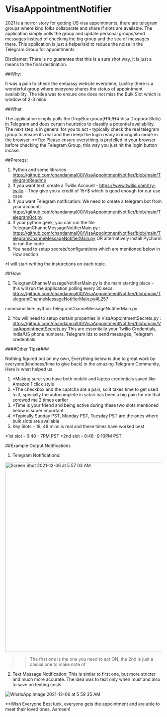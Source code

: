 # VisaAppointmentNotifier
2021 is a horror story for getting US visa appointments, there are telegram groups where kind folks collabarate and share if slots are available. The application simply polls the group and update personal groups/send messages instead of checking the big group and the sea of messages there. This application is just a helper/aid to reduce the noise in the Telegram Group for appointments

Discliamer: There is no guarantee that this is a sure shot way, it is just a means to the final destination.

##Why:

It was a pain to check the embassy website everytime, Lucliky there is a wonderful group where everyone shares the status of appointment availability. 
The idea was to ensure one does not miss the Bulk Slot which is window of 2-3 mins

##What:

The application simply polls the DropBox group(H1b/H4 Visa Dropbox Slots) in Telegram and does certain heuristics to classify a potential availability.
The next step is in general for you to act - typically check the real telegram group to ensure its real and then keep the login ready in incognito mode in the browser.
**Tip: Please ensure everything is prefelled in your browser before checking the Telegram Group, this way you just hit the login button incase.


##Prereqs:

1. Python and some libraries : https://github.com/chandanmal00/VisaAppointmentNotifier/blob/main/TelegramReadme
2. If you want text: create a Twilio Account - https://www.twilio.com/try-twilio  - They give you a credit of 15+$ which is good enough for our use case
3. If you want Telegram notification: We need to create a telegram bot from your account:  https://github.com/chandanmal00/VisaAppointmentNotifier/blob/main/TelegramBot.py
4. If your python geek, you can run the file TelegramChanneMessageNotifierMain.py : https://github.com/chandanmal00/VisaAppointmentNotifier/blob/main/TelegramChanneMessageNotifierMain.py
OR alternatively install Pycharm to run the code
5. You need to setup secrets/configurations which are mentioned below in How section

*I will start writing the insturctions on each topic.

##How:

1. TelegramChanneMessageNotifierMain.py is the main starting place - this will run the application polling every 30 secs: https://github.com/chandanmal00/VisaAppointmentNotifier/blob/main/TelegramChanneMessageNotifierMain.py#L257

command line: python TelegramChanneMessageNotifierMain.py

2. You will need to setup certain properties in VisaAppointmentSecrets.py : https://github.com/chandanmal00/VisaAppointmentNotifier/blob/main/VisaAppointmentSecrets.py
This are essentially your Twilio Credentials, India/US phone numbers, Telegram Ids to send messages, Telegram credentials

####Other Tips####

Nothing figured out on my own, Everything below is due to great work by everyone(kindness/time to give back) in the amazing Telegram Community, Here is what helped us

1. *Making sure: you have both mobile and laptop credentials saved like Amazon 1 click style
2. *The checkbox and the captcha are a pain, so it takes time to get used to it, specially the autocomplete in safari has been a big pain for me that screwed me 2 times earlier
3. *Time is your friend and being active during these two slots mentioned below is super important:
4. *Typically Sunday PST, Monday PST, Tuesday PST are the ones where bulk slots are available
5. Key Slots - 18, 48 mins is real and these times have worked best

*1st slot - 6:48 - 7PM  PST
*2nd slot - 8:48 -9:10PM PST


##Example Output Notifications

1. Telegram Notifications:
<img width="611" alt="Screen Shot 2021-12-06 at 5 57 03 AM" src="https://user-images.githubusercontent.com/25375284/144770351-75658867-5ad2-4160-9e75-999b196b178d.png">

>>The first one is the one you need to act ON, the 2nd is just a casual one to make note of

2. Text Message Notification:
This is simlar to first one, but more stricter and much more accurate. The idea was to text only when must and also to save on texting costs.

![WhatsApp Image 2021-12-06 at 5 59 35 AM](https://user-images.githubusercontent.com/25375284/144770470-a0e3b7eb-7624-4333-827e-396852717dfa.jpeg)



**Wish Everyone Best luck, everyone gets the appointment and are able to meet their loved ones, Aameen!











